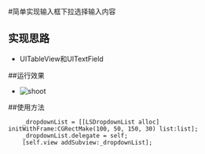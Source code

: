 #简单实现输入框下拉选择输入内容
## 实现思路
- UITableView和UITextField

##运行效果
- ![shoot](http://ww1.sinaimg.cn/large/987b958agw1eubmy4tthbg208w0gaabp.gif)

##使用方法
```NSArray *list = [NSArray arrayWithObjects:@"管理员",@"开发人员",@"游客",@"用户", nil];
    _dropdownList = [[LSDropdownList alloc] initWithFrame:CGRectMake(100, 50, 150, 30) list:list];
    _dropdownList.delegate = self;
    [self.view addSubview:_dropdownList];
